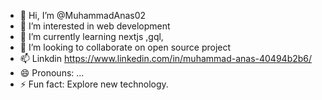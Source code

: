 - 👋 Hi, I’m @MuhammadAnas02
- 👀 I’m interested in web development 
- 🌱 I’m currently learning nextjs ,gql, 
- 💞️ I’m looking to collaborate on open source project 
- 📫 Linkdin https://www.linkedin.com/in/muhammad-anas-40494b2b6/ 
- 😄 Pronouns: ...
- ⚡ Fun fact: Explore new technology.

<!---
MuhammadAnas02/MuhammadAnas02 is a ✨ special ✨ repository because its `README.md` (this file) appears on your GitHub profile.
You can click the Preview link to take a look at your changes.
--->
